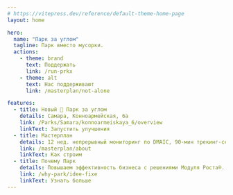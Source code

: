 ```yaml
---
# https://vitepress.dev/reference/default-theme-home-page
layout: home

hero:
  name: "Парк за углом"
  tagline: Парк вместо мусорки.
  actions:
    - theme: brand
      text: Поддержать
      link: /run-prkx
    - theme: alt
      text: Нас поддерживают
      link: /masterplan/not-alone

features:
  - title: Новый 🌲 Парк за углом
    details: Самара, Конноармейская, 6а
    link: /Parks/Samara/konnoarmeiskaya_6/overview
    linkText: Запустить улучшения
  - title: Мастерплан
    details: 12 нед. непрерывный мониторинг по DMAIC, 90-мин трекинг-сессии каждую неделю.
    link: /masterplan/about
    linkText: Как строим
  - title: Почему Парк
    details: Повышаем эффективность бизнеса с решениями Модуля Роста®.
    link: /why-park/idee-fixe
    linkText: Узнать больше
---
```

